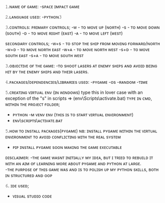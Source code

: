 𝟷.ɴᴀᴍᴇ ᴏғ ɢᴀᴍᴇ: -sᴘᴀᴄᴇ ɪᴍᴘᴀᴄᴛ ɢᴀᴍᴇ  

𝟸.ʟᴀɴɢᴜᴀɢᴇ ᴜsᴇᴅ:
-ᴘʏᴛʜᴏɴ𝟹  

𝟹.ᴄᴏɴᴛʀᴏʟs: 
ᴘʀɪᴍᴀʀʏ ᴄᴏɴᴛʀᴏʟs; 
-ᴡ - ᴛᴏ ᴍᴏᴠᴇ ᴜᴘ (ɴᴏʀᴛʜ) 
-s - ᴛᴏ ᴍᴏᴠᴇ ᴅᴏᴡɴ (sᴏᴜᴛʜ) 
-ᴅ - ᴛᴏ ᴍᴏᴠᴇ ʀɪɢʜᴛ (ᴇᴀsᴛ) 
-ᴀ - ᴛᴏ ᴍᴏᴠᴇ ʟᴇғᴛ (ᴡᴇsᴛ)  

sᴇᴄᴏɴᴅᴀʀʏ ᴄᴏɴᴛʀᴏʟs; -ᴡ+s - ᴛᴏ sᴛᴏᴘ ᴛʜᴇ sʜɪᴘ ғʀᴏᴍ ᴍᴏᴠɪɴɢ ғᴏʀᴡᴀʀᴅ/ɴᴏʀᴛʜ 
-ᴡ+ᴅ - ᴛᴏ ᴍᴏᴠᴇ ɴᴏʀᴛʜ ᴇᴀsᴛ 
-ᴡ+ᴀ - ᴛᴏ ᴍᴏᴠᴇ ɴᴏʀᴛʜ ᴡᴇsᴛ 
-s+ᴅ - ᴛᴏ ᴍᴏᴠᴇ sᴏᴜᴛʜ ᴇᴀsᴛ 
-s+ᴀ - ᴛᴏ ᴍᴏᴠᴇ sᴏᴜᴛʜ ᴡᴇsᴛ  

𝟹.ᴏʙᴊᴇᴄᴛɪᴠᴇ ᴏғ ᴛʜᴇ ɢᴀᴍᴇ: 
-ᴛᴏ sʜᴏᴏᴛ ʟᴀsᴇʀs ᴀᴛ ᴇɴᴇᴍʏ sʜɪᴘs ᴀɴᴅ ᴀᴠᴏɪᴅ ʙᴇɪɴɢ ʜɪᴛ ʙʏ ᴛʜᴇ ᴇɴᴇᴍʏ sʜɪᴘs ᴀɴᴅ ᴛʜᴇɪʀ ʟᴀsᴇʀs.  

𝟺.ᴘᴀᴄᴋᴀɢᴇs/ᴅᴇᴘᴇɴᴅᴇɴᴄɪᴇs/ʟɪʙʀᴀʀɪᴇs ᴜsᴇᴅ: 
-ᴘʏɢᴀᴍᴇ 
-ᴏs 
-ʀᴀɴᴅᴏᴍ 
-ᴛɪᴍᴇ 

𝟻.ᴄʀᴇᴀᴛɪɴɢ ᴠɪʀᴛᴜᴀʟ ᴇɴᴠ (ɪɴ ᴡɪɴᴅᴏᴡs)  type this in lover case with an exception of the "s" in scripts => (env\Scripts\activate.bat)
ᴛʏᴘᴇ ɪɴ ᴄᴍᴅ, ᴡɪᴛʜɪɴ ᴛʜᴇ ᴘʀᴏᴊᴇᴄᴛ ғᴏʟᴅᴇʀ; 
- ᴘʏᴛʜᴏɴ -ᴍ ᴠᴇɴᴠ ᴇɴᴠ (ᴛʜɪs ɪs ᴛᴏ sᴛᴀʀᴛ ᴠɪʀᴛᴜᴀʟ ᴇɴᴠɪʀᴏɴᴍᴇɴᴛ) 
- ᴇɴᴠ\sᴄʀɪᴘᴛs\ᴀᴄᴛɪᴠᴀᴛᴇ.ʙᴀᴛ  

𝟻.ʜᴏᴡ ᴛᴏ ɪɴsᴛᴀʟʟ ᴘᴀᴄᴋᴀɢᴇs(ᴘʏɢᴀᴍᴇ) 
ɴʙ: ɪɴsᴛᴀʟʟ ᴘʏɢᴀᴍᴇ ᴡɪᴛʜɪɴ ᴛʜᴇ ᴠɪʀᴛᴜᴀʟ ᴇɴᴠɪʀᴏɴᴍᴇɴᴛ ᴛᴏ ᴀᴠᴏɪᴅ ᴄᴏɴғʟɪᴄᴛɪɴɢ ᴡɪᴛʜ ᴛʜᴇ ʀᴇᴀʟ sʏsᴛᴇᴍ  
- ᴘɪᴘ ɪɴsᴛᴀʟʟ ᴘʏɢᴀᴍᴇ  sᴏᴏɴ ᴍᴀᴋɪɴɢ ᴛʜᴇ ɢᴀᴍᴇ ᴇxᴇᴄᴜᴛᴀʙʟᴇ  

ᴅɪsᴄʟᴀɪᴍᴇʀ: -ᴛʜᴇ ɢᴀᴍᴇ ᴡᴀsɴᴛ ɪɴɪᴛɪᴀʟʟʏ ᴍʏ ɪᴅᴇᴀ, ʙᴜᴛ ɪ ᴛʀɪᴇᴅ ᴛᴏ ʀᴇʙᴜɪʟᴅ ɪᴛ ᴡɪᴛʜ ᴀɴ ᴀɪᴍ ᴏғ ʟᴇᴀʀɴɪɴɢ ᴍᴏʀᴇ ᴀʙᴏᴜᴛ ᴘʏɢᴀᴍᴇ ᴀɴᴅ ᴘʏᴛʜᴏɴ ᴀᴛ ʟᴀʀɢᴇ.  
-ᴛʜᴇ ᴘᴜʀᴘᴏsᴇ ᴏғ ᴛʜɪs ɢᴀᴍᴇ ᴡᴀs ᴀɴᴅ ɪs ᴛᴏ ᴘᴏʟɪsʜ ᴜᴘ ᴍʏ ᴘʏᴛʜᴏɴ sᴋɪʟʟs, ʙᴏᴛʜ ɪɴ sᴛʀᴜᴄᴛᴜʀᴇᴅ ᴀɴᴅ ᴏᴏᴘ  

𝟼. ɪᴅᴇ ᴜsᴇᴅ; 
- ᴠɪsᴜᴀʟ sᴛᴜᴅɪᴏ ᴄᴏᴅᴇ
